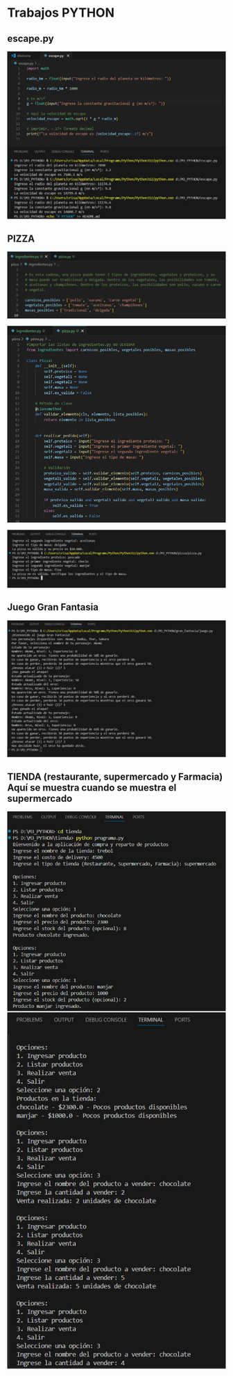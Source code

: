 
# Trabajos PYTHON


## escape.py


![](https://github.com/mckateturry/PYTHON/blob/main/img/escape.py.png?raw=true)

## PIZZA


![](https://github.com/mckateturry/PYTHON/blob/main/img/pizza%20(3).png?raw=true)

![](https://github.com/mckateturry/PYTHON/blob/main/img/pizza%20(1).png?raw=true)

![](https://github.com/mckateturry/PYTHON/blob/main/img/pizza%20(2).png?raw=true)


## Juego Gran Fantasia
![](https://github.com/mckateturry/PYTHON/blob/main/img/gran_fantasia.png?raw=true)

## TIENDA (restaurante, supermercado y Farmacia) Aquí se muestra cuando se muestra el supermercado
![](https://github.com/mckateturry/PYTHON/blob/main/img/superresfarm%20(2).png?raw=true)
![](https://github.com/mckateturry/PYTHON/blob/main/img/superresfarm%20(1).png?raw=true)
